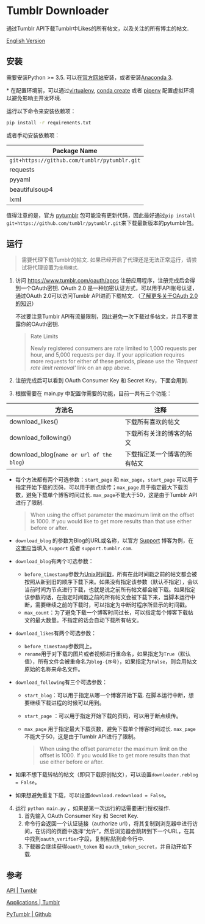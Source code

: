 # Tumblr Downloader

通过Tumblr API下载Tumblr中Likes的所有帖文，以及关注的所有博主的帖文.

[English Version](./README.md)

## 安装

需要安装Python >= 3.5. 可以在[官方网站](https://www.python.org/downloads/)安装，或者安装[Anaconda 3](https://www.anaconda.com/download/).

\* 在配置环境前，可以通过[virtualenv](https://www.liaoxuefeng.com/wiki/0014316089557264a6b348958f449949df42a6d3a2e542c000/001432712108300322c61f256c74803b43bfd65c6f8d0d0000), [conda create](https://conda.io/docs/user-guide/tasks/manage-python.html) 或者 [pipenv](https://pipenv.readthedocs.io/) 配置虚拟环境以避免影响主开发环境.

运行以下命令来安装依赖项：

```bash
pip install -r requirements.txt
```

或者手动安装依赖项：

| Package Name                                 |
| -------------------------------------------- |
| `git+https://github.com/tumblr/pytumblr.git` |
| requests                                     |
| pyyaml                                       |
| beautifulsoup4                               |
| lxml                                         |

值得注意的是，官方 [pytumblr](https://github.com/tumblr/pytumblr) 包可能没有更新代码，因此最好通过`pip install git+https://github.com/tumblr/pytumblr.git`来下载最新版本的pytumblr包。

## 运行

> 需要代理下载Tumblr的帖文. 如果已经开启了代理还是无法正常运行，请尝试将代理设置为`全局模式`.

1. 访问 https://www.tumblr.com/oauth/apps 注册应用程序，注册完成后会得到一个OAuth密钥. OAuth 2.0 是一种加密认证方式，可以用于API账号认证，通过OAuth 2.0可以访问Tumblr API进而下载帖文. （[了解更多关于OAuth 2.0的知识](http://www.ruanyifeng.com/blog/2014/05/oauth_2_0.html)）

   不过要注意Tumblr API有流量限制，因此避免一次下载过多帖文，并且不要泄露你的OAuth密钥.

   > Rate Limits
   >
   > Newly registered consumers are rate limited to 1,000 requests per hour, and 5,000 requests per day. If your application requires more requests for either of these periods, please use the *'Request rate limit removal'* link on an app above.

2. 注册完成后可以看到  OAuth Consumer Key 和 Secret Key，下面会用到.

3. 根据需要在 main.py 中配置你需要的功能，目前一共有三个功能：

| 方法名                                   | 注释                         |
| ---------------------------------------- | ---------------------------- |
| download_likes()                         | 下载所有喜欢的帖文           |
| download_following()                     | 下载所有关注的博客的帖文     |
| download_blog(`name or url of the blog`) | 下载指定某一个博客的所有帖文 |

* 每个方法都有两个可选参数：`start_page` 和 `max_page`，`start_page` 可以用于指定开始下载的页码，可以用于断点续传；`max_page` 用于指定最大下载页数，避免下载单个博客时间过长. `max_page`不能大于50，这是由于Tumblr API进行了限制.

  > When using the offset parameter the maximum limit on the offset is 1000. If you would like to get more results than that use either before or after.


- `download_blog` 的参数为Blog的URL或名称，以官方 [Support](https://support.tumblr.com/) 博客为例，在这里应当填入 `support` 或者 `support.tumblr.com`.

- `download_blog`有两个可选参数：

  - `before_timestamp`参数为[Unix时间戳](https://baike.baidu.com/item/unix%E6%97%B6%E9%97%B4%E6%88%B3)，所有在此时间戳之前的帖文都会被按照从新到旧的顺序下载下来。如果没有指定该参数（默认不指定），会以当前时间为节点进行下载，也就是说之前所有帖文都会被下载。如果指定该参数的话，在指定时间戳之前的所有帖文会被下载下来，当脚本运行中断，需要继续之前的下载时，可以指定为中断时程序所显示的时间戳。
  - `max_count`：为了避免下载一个博客时间过长，可以指定每个博客下载帖文的最大数量。不指定的话会自动下载所有帖文。

- `download_likes`有两个可选参数：

  - `before_timestamp`参数同上。
  - `rename`用于对下载的图片或者视频进行重命名，如果指定为`True`（默认值），所有文件会被重命名为`blog-{序号}`，如果指定为`False`，则会用帖文原始的名称来命名文件。

- `download_following`有三个可选参数：

  - `start_blog`：可以用于指定从哪一个博客开始下载. 在脚本运行中断，想要继续下载进程的时候可以用到。

  - `start_page` ：可以用于指定开始下载的页码，可以用于断点续传。

  - `max_page` 用于指定最大下载页数，避免下载单个博客时间过长. `max_page`不能大于50，这是由于Tumblr API进行了限制。

    > When using the offset parameter the maximum limit on the offset is 1000. If you would like to get more results than that use either before or after.

- 如果不想下载转帖的帖文（即只下载原创帖文），可以设置`downloader.reblog = False`。

- 如果想避免重复下载，可以设置`download.redownload = False`。

4. 运行 `python main.py` ，如果是第一次运行的话需要进行授权操作. 
   1. 首先输入 OAuth Consumer Key 和 Secret Key.
   2. 命令行会返回一个认证链接（authorize url），将其复制到浏览器中进行访问，在访问的页面中选择“允许”，然后浏览器会跳转到下一个URL，在其中找到`oauth_verifier`字段，复制粘贴到命令行中.
   3. 下载器会继续获得`oauth_token` 和 `oauth_token_secret`，并自动开始下载.

## 参考


[API | Tumblr](https://www.tumblr.com/docs/en/api/v2)

[Applications | Tumblr](https://www.tumblr.com/oauth/apps)

[PyTumblr | Github](https://github.com/tumblr/pytumblr)
